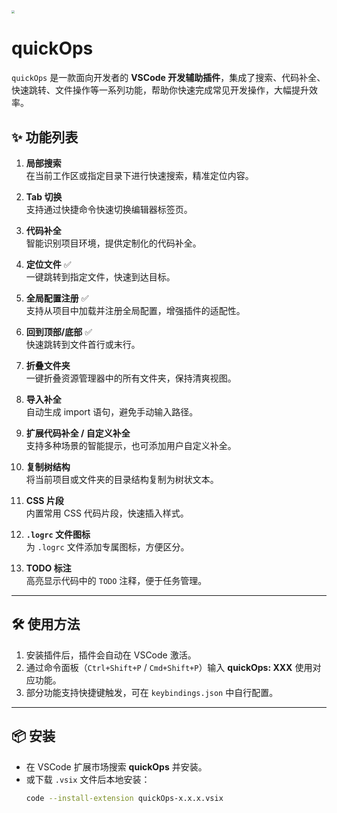 

<img src="E:\scope-search\icon.png" style="zoom:33%;" />

# quickOps

`quickOps` 是一款面向开发者的 **VSCode 开发辅助插件**，集成了搜索、代码补全、快速跳转、文件操作等一系列功能，帮助你快速完成常见开发操作，大幅提升效率。

## ✨ 功能列表

1. **局部搜索**  
   在当前工作区或指定目录下进行快速搜索，精准定位内容。

2. **Tab 切换**  
   支持通过快捷命令快速切换编辑器标签页。

3. **代码补全**  
   智能识别项目环境，提供定制化的代码补全。

4. **定位文件** ✅  
   一键跳转到指定文件，快速到达目标。

5. **全局配置注册** ✅  
   支持从项目中加载并注册全局配置，增强插件的适配性。

6. **回到顶部/底部** ✅  
   快速跳转到文件首行或末行。

7. **折叠文件夹**  
   一键折叠资源管理器中的所有文件夹，保持清爽视图。

8. **导入补全**  
   自动生成 import 语句，避免手动输入路径。

9. **扩展代码补全 / 自定义补全**  
   支持多种场景的智能提示，也可添加用户自定义补全。

10. **复制树结构**  
    将当前项目或文件夹的目录结构复制为树状文本。

11. **CSS 片段**  
    内置常用 CSS 代码片段，快速插入样式。

12. **`.logrc` 文件图标**  
    为 `.logrc` 文件添加专属图标，方便区分。

13. **TODO 标注**  
    高亮显示代码中的 `TODO` 注释，便于任务管理。

---

## 🛠️ 使用方法

1. 安装插件后，插件会自动在 VSCode 激活。  
2. 通过命令面板（`Ctrl+Shift+P` / `Cmd+Shift+P`）输入 **quickOps: XXX** 使用对应功能。  
3. 部分功能支持快捷键触发，可在 `keybindings.json` 中自行配置。  

---

## 📦 安装

- 在 VSCode 扩展市场搜索 **quickOps** 并安装。  
- 或下载 `.vsix` 文件后本地安装：  
  ```bash
  code --install-extension quickOps-x.x.x.vsix

